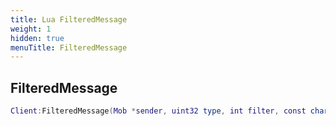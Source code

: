 ```yaml
---
title: Lua FilteredMessage
weight: 1
hidden: true
menuTitle: FilteredMessage
---
```

## FilteredMessage
```lua
Client:FilteredMessage(Mob *sender, uint32 type, int filter, const char *message); -- void
```